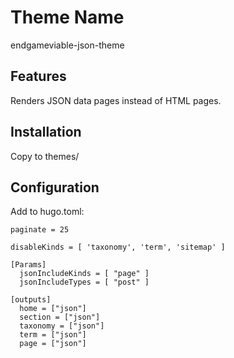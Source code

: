 # Theme Name

endgameviable-json-theme

## Features

Renders JSON data pages instead of HTML pages.

## Installation

Copy to themes/

## Configuration

Add to hugo.toml:

```
paginate = 25

disableKinds = [ 'taxonomy', 'term', 'sitemap' ]

[Params]
  jsonIncludeKinds = [ "page" ]
  jsonIncludeTypes = [ "post" ]

[outputs]
  home = ["json"]
  section = ["json"]
  taxonomy = ["json"]
  term = ["json"]
  page = ["json"]
```
